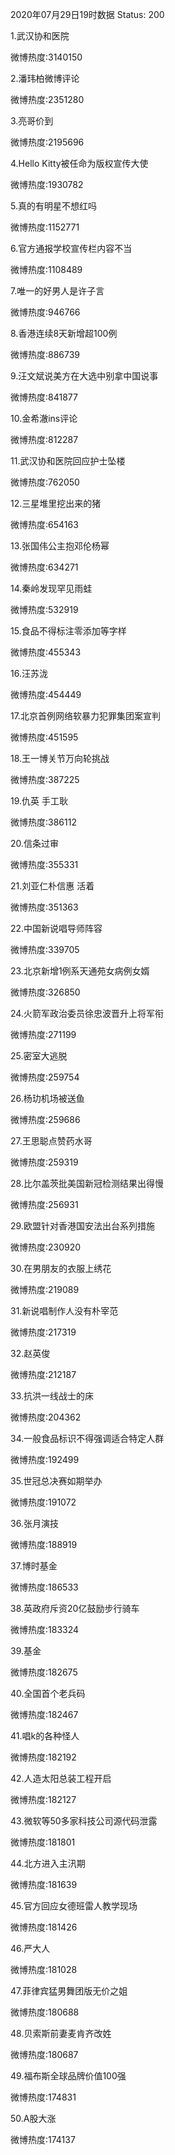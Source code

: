 2020年07月29日19时数据
Status: 200

1.武汉协和医院

微博热度:3140150

2.潘玮柏微博评论

微博热度:2351280

3.亮哥价到

微博热度:2195696

4.Hello Kitty被任命为版权宣传大使

微博热度:1930782

5.真的有明星不想红吗

微博热度:1152771

6.官方通报学校宣传栏内容不当

微博热度:1108489

7.唯一的好男人是许子言

微博热度:946766

8.香港连续8天新增超100例

微博热度:886739

9.汪文斌说美方在大选中别拿中国说事

微博热度:841877

10.金希澈ins评论

微博热度:812287

11.武汉协和医院回应护士坠楼

微博热度:762050

12.三星堆里挖出来的猪

微博热度:654163

13.张国伟公主抱邓伦杨幂

微博热度:634271

14.秦岭发现罕见雨蛙

微博热度:532919

15.食品不得标注零添加等字样

微博热度:455343

16.汪苏泷

微博热度:454449

17.北京首例网络软暴力犯罪集团案宣判

微博热度:451595

18.王一博关节万向轮挑战

微博热度:387225

19.仇英 手工耿

微博热度:386112

20.信条过审

微博热度:355331

21.刘亚仁朴信惠 活着

微博热度:351363

22.中国新说唱导师阵容

微博热度:339705

23.北京新增1例系天通苑女病例女婿

微博热度:326850

24.火箭军政治委员徐忠波晋升上将军衔

微博热度:271199

25.密室大逃脱

微博热度:259754

26.杨玏机场被送鱼

微博热度:259686

27.王思聪点赞药水哥

微博热度:259319

28.比尔盖茨批美国新冠检测结果出得慢

微博热度:256931

29.欧盟针对香港国安法出台系列措施

微博热度:230920

30.在男朋友的衣服上绣花

微博热度:219089

31.新说唱制作人没有朴宰范

微博热度:217319

32.赵英俊

微博热度:212187

33.抗洪一线战士的床

微博热度:204362

34.一般食品标识不得强调适合特定人群

微博热度:192499

35.世冠总决赛如期举办

微博热度:191072

36.张月演技

微博热度:188919

37.博时基金

微博热度:186533

38.英政府斥资20亿鼓励步行骑车

微博热度:183324

39.基金

微博热度:182675

40.全国首个老兵码

微博热度:182467

41.唱k的各种怪人

微博热度:182192

42.人造太阳总装工程开启

微博热度:182127

43.微软等50多家科技公司源代码泄露

微博热度:181801

44.北方进入主汛期

微博热度:181639

45.官方回应女德班雷人教学现场

微博热度:181426

46.严大人

微博热度:181028

47.菲律宾猛男舞团版无价之姐

微博热度:180688

48.贝索斯前妻麦肯齐改姓

微博热度:180687

49.福布斯全球品牌价值100强

微博热度:174831

50.A股大涨

微博热度:174137

